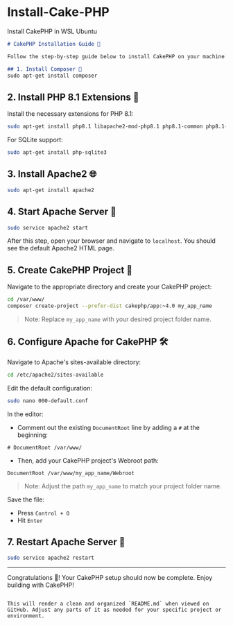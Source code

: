# Install-Cake-PHP
Install CakePHP in WSL Ubuntu 

```markdown
# CakePHP Installation Guide 🍰

Follow the step-by-step guide below to install CakePHP on your machine:

## 1. Install Composer 🎼
sudo apt-get install composer
```

## 2. Install PHP 8.1 Extensions 🐘
Install the necessary extensions for PHP 8.1:
```bash
sudo apt-get install php8.1 libapache2-mod-php8.1 php8.1-common php8.1-gd php8.1-mysql php8.1-curl php8.1-intl php8.1-xsl php8.1-mbstring php8.1-zip php8.1-bcmath php8.1-soap php-xdebug php-imagick
```

For SQLite support:
```bash
sudo apt-get install php-sqlite3
```

## 3. Install Apache2 🌐
```bash
sudo apt-get install apache2
```

## 4. Start Apache Server 🚀
```bash
sudo service apache2 start
```
After this step, open your browser and navigate to `localhost`. You should see the default Apache2 HTML page.

## 5. Create CakePHP Project 🍰
Navigate to the appropriate directory and create your CakePHP project:
```bash
cd /var/www/
composer create-project --prefer-dist cakephp/app:~4.0 my_app_name
```
> Note: Replace `my_app_name` with your desired project folder name.

## 6. Configure Apache for CakePHP 🛠
Navigate to Apache's sites-available directory:
```bash
cd /etc/apache2/sites-available
```

Edit the default configuration:
```bash
sudo nano 000-default.conf
```

In the editor:

- Comment out the existing `DocumentRoot` line by adding a `#` at the beginning:
```plaintext
# DocumentRoot /var/www/
```

- Then, add your CakePHP project's Webroot path:
```plaintext
DocumentRoot /var/www/my_app_name/Webroot
```
> Note: Adjust the path `my_app_name` to match your project folder name.

Save the file:
- Press `Control + O`
- Hit `Enter`

## 7. Restart Apache Server 🔄
```bash
sudo service apache2 restart
```

---

Congratulations 🎉! Your CakePHP setup should now be complete. Enjoy building with CakePHP!

```

This will render a clean and organized `README.md` when viewed on GitHub. Adjust any parts of it as needed for your specific project or environment.
